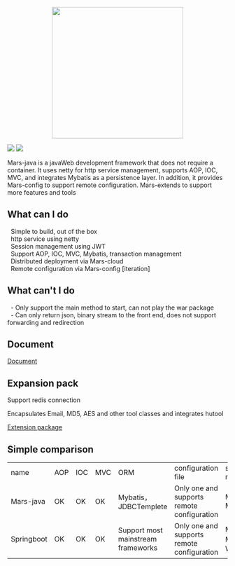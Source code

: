 <p align="center"><img width="300px" src="https://github.com/yuyenews/Mars-java/blob/master/mars-images/logo-long.png?raw=true" /></p>

![](https://img.shields.io/badge/licenes-GPL-brightgreen.svg)
![](https://img.shields.io/badge/jdk-1.8+-brightgreen.svg)

<p>
    Mars-java is a javaWeb development framework that does not require a container. It uses netty for http service management, supports AOP, IOC, MVC, and integrates Mybatis as a persistence layer. In addition, it provides Mars-config to support remote configuration. Mars-extends to support more features and tools
</p>

<h2>What can I do</h2>

<p>
    &nbsp;
    Simple to build, out of the box
    <br/>
    &nbsp;
    http service using netty
    <br/>
    &nbsp;
    Session management using JWT
    <br/>
    &nbsp;
    Support AOP, IOC, MVC, Mybatis, transaction management
    <br/>
    &nbsp;
    Distributed deployment via Mars-cloud
    <br/>
    &nbsp;
    Remote configuration via Mars-config [iteration]
</p>

<h2>What can't I do</h2>

<p>
    &nbsp;
    - Only support the main method to start, can not play the war package
    <br/>
    &nbsp;
    - Can only return json, binary stream to the front end, does not support forwarding and redirection
</p>

<h2>Document</h2>

[Document](http://mars-framework.com/doc.html)

<h2>Expansion pack</h2>

<p>Support redis connection</p>

<p>Encapsulates Email, MD5, AES and other tool classes and integrates hutool</p>

[Extension package](https://github.com/yuyenews/Mars-extends)

<h2>Simple comparison</h2>

<table>
    <tbody>
        <tr class="firstRow">
            <td>name</td>
            <td>AOP</td>
            <td>IOC</td>
            <td>MVC</td>
            <td>ORM</td>
            <td>configuration file</td>
            <td>startup method</td>
        </tr>
        <tr>
            <td>Mars-java</td>
            <td>OK</td>
            <td>OK</td>
            <td>OK</td>
            <td>Mybatis，JDBCTemplete</td>
            <td>Only one and supports remote configuration</td>
            <td>Main Method</td>
        </tr>
        <tr>
            <td>Springboot</td>
            <td>OK</td>
            <td>OK</td>
            <td>OK</td>
            <td>Support most mainstream frameworks</td>
            <td>Only one and supports remote configuration</td>
            <td>Main Method，War+Tomcat</td>
        </tr>
    </tbody>
</table>